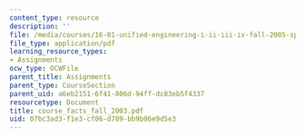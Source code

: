 ```yaml
---
content_type: resource
description: ''
file: /media/courses/16-01-unified-engineering-i-ii-iii-iv-fall-2005-spring-2006/07bc3ad3f1e3cf06d789bb9b06e9d5e3_course_facts_fall_2003.pdf
file_type: application/pdf
learning_resource_types:
- Assignments
ocw_type: OCWFile
parent_title: Assignments
parent_type: CourseSection
parent_uid: a6eb2151-6f41-806d-94ff-dc83eb5f4337
resourcetype: Document
title: course_facts_fall_2003.pdf
uid: 07bc3ad3-f1e3-cf06-d789-bb9b06e9d5e3
---
```

